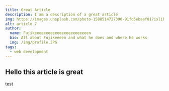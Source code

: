 ```yaml
---
title: Great Article
description: I am a description of a great article
img: https://images.unsplash.com/photo-1588514727390-91fd5ebaef81?ixlib=rb-1.2.1&ixid=eyJhcHBfaWQiOjEyMDd9&auto=format&fit=crop&w=639&q=80
alt: article 7
author: 
  name: Fujikeeeeeeeeeeeeeeeeeeeeeeeen
  bio: All about Fujikeeeen and what he does and where he works
  img: /img/profile.JPG
tags: 
  - web development
---
```

## Hello this article is great
test
